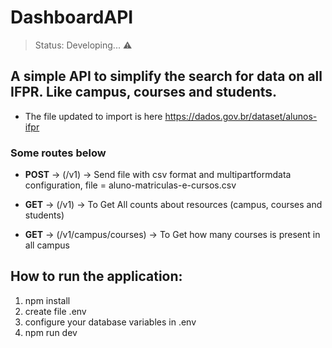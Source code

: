 # DashboardAPI

> Status: Developing... ⚠️

## A simple API to simplify the search for data on all IFPR. Like campus, courses and students.

+ The file updated to import is here https://dados.gov.br/dataset/alunos-ifpr

### Some routes below


+ **POST** -> (/v1) -> Send file with csv format and multipartformdata configuration, file = aluno-matriculas-e-cursos.csv
+ **GET** -> (/v1) -> To Get All counts about resources (campus, courses and students)

+ **GET** -> (/v1/campus/courses) -> To Get how many courses is present in all campus

## How to run the application:

1) npm install
2) create file .env
3) configure your database variables in .env
4) npm run dev
